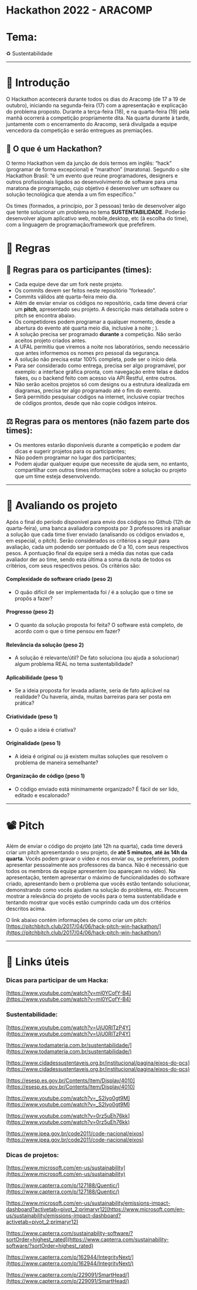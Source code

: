 # Hackathon 2022 - ARACOMP

# Tema:

<aside>
♻️ Sustentabilidade

</aside>

---

# 🌲️ Introdução

O Hackathon acontecerá durante todos os dias do Aracomp (de 17 a 19 de outubro), iniciando na segunda-feira (17) com a apresentação e explicação do problema proposto. Durante a terça-feira (18), e na quarta-feira (19) pela manhã ocorrerá a competição propriamente dita. Na quarta durante à tarde, juntamente com o encerramento do Aracomp, será divulgada a equipe vencedora da competição e serão entregues as premiações.

## 🤔️ O que é um Hackathon?
O termo Hackathon vem da junção de dois termos em inglês: “hack” (programar de forma excepcional) e “marathon” (maratona). Segundo o site Hackathon Brasil: “é um evento que reúne programadores, designers e outros profissionais ligados ao desenvolvimento de software para uma maratona de programação, cujo objetivo é desenvolver um software ou solução tecnológica que atenda a um fim específico.”

Os times (formados, a princípio, por 3 pessoas) terão de desenvolver algo que tente solucionar um problema no tema **SUSTENTABILIDADE**. Poderão desenvolver algum aplicativo web, mobile,desktop, etc (à escolha do time), com a linguagem de programação/framework que prefefirem.

# 📜️ Regras

## 👥️ Regras para os participantes (times):
- Cada equipe deve dar um fork neste projeto.
- Os commits devem ser feitos neste repositório “forkeado”.
- Commits válidos até quarta-feira meio dia.
- Além de enviar enviar os códigos no repositório, cada time deverá criar um **pitch**, apresentado seu projeto. A descrição mais detalhada sobre o pitch se encontra abaixo.
- Os competidores podem programar a qualquer momento, desde a abertura do evento até quarta meio dia, inclusive à noite ; ).
- A solução precisa ser programado **durante** a competição. Não serão aceitos projeto criados antes.
- A UFAL permitiu que viremos a noite nos laboratórios, sendo necessário que antes informemos os nomes pro pessoal da segurança.
- A solução não precisa estar 100% completa, pode ser o início dela.
- Para ser considerado como entrega, precisa ser algo programável, por exemplo: a interface gráfica pronta, com navegação entre telas e dados fakes, ou o backend feito com acesso via API Restful, entre outros.
- Não serão aceitos projetos só com designs ou a estrutura idealizada em diagramas, precisa ter algo programado até o fim do evento.
- Será permitido pesquisar códigos na internet, inclusive copiar trechos de códigos prontos, desde que não copie códigos inteiros.

## ⚖️ Regras para os mentores (não fazem parte dos times):
- Os mentores estarão disponíveis durante a competição e podem dar dicas e sugerir projetos para os participantes;
- Não podem programar no lugar dos participantes;
- Podem ajudar qualquer equipe que necessite de ajuda sem, no entanto, compartilhar com outros times informações sobre a solução ou projeto que um time esteja desenvolvendo.



---

# 🎯️ Avaliando os projeto

Após o final do período disponível para envio dos códigos no Github (12h de quarta-feira), uma banca avaliadora composta por 3 professores irá analisar a solução que cada time tiver enviado (analisando os códigos enviados e, em especial, o pitch). Serão considerados os critérios a seguir para avaliação, cada um podendo ser pontuado de 0 a 10, com seus respectivos pesos. A pontuação final da equipe será a média das notas que cada avaliador der ao time, sendo esta última a soma da nota de todos os critérios, com seus respectivos pesos. Os critérios são:

#### Complexidade do software criado (peso 2)
* O quão difícil de ser implementada foi / é a solução que o time se propôs a fazer?
#### Progresso (peso 2)
* O quanto da solução proposta foi feita? O software está completo, de acordo com o que o time pensou em fazer?
#### Relevância da solução (peso 2)
* A solução é relevante/útil? De fato soluciona (ou ajuda a solucionar) algum problema REAL no tema sustentabilidade?
#### Aplicabilidade (peso 1)
* Se a ideia proposta for levada adiante, seria de fato aplicável na realidade? Ou haveria, ainda, muitas barreiras para ser posta em prática?
#### Criatividade (peso 1)
* O quão a ideia é criativa?
#### Originalidade (peso 1)
* A ideia é original ou já existem muitas soluções que resolvem o problema de maneira semelhante?
#### Organização de código (peso 1)
* O código enviado está minimamente organizado? É fácil de ser lido, editado e escalonado?

---

# 📽️ Pitch

Além de enviar o código do projeto (até 12h na quarta), cada time deverá criar um pitch apresentando o seu projeto, de **até 5 minutos**, **até às 14h da quarta**. Vocês podem gravar o vídeo e nos enviar ou, se preferirem, podem apresentar pessoalmente aos professores da banca. Não é necessário que todos os membros da equipe apresentem (ou apareçam no vídeo).
Na apresentação, tentem apresentar o máximo de funcionalidades do software criado, apresentando bem o problema que vocês estão tentando solucionar, demonstrando como vocês ajudam na solução do problema, etc. Procurem mostrar a relevância do projeto de vocês para o tema sustentabilidade e tentando mostrar que vocês estão cumprindo cada um dos critérios descritos acima.

O link abaixo contém informações de como criar um pitch:
[https://pitchbitch.club/2017/04/06/hack-pitch-win-hackathon/](https://pitchbitch.club/2017/04/06/hack-pitch-win-hackathon/)


---

# 🔗️ Links úteis

### Dicas para participar de um Hacka:

[https://www.youtube.com/watch?v=ml0YCofY-B4](https://www.youtube.com/watch?v=ml0YCofY-B4)

### Sustentabilidade:

[https://www.youtube.com/watch?v=UjU0RlTzP4Y](https://www.youtube.com/watch?v=UjU0RlTzP4Y)

[https://www.todamateria.com.br/sustentabilidade/](https://www.todamateria.com.br/sustentabilidade/)

[https://www.cidadessustentaveis.org.br/institucional/pagina/eixos-do-pcs](https://www.cidadessustentaveis.org.br/institucional/pagina/eixos-do-pcs)

[https://esesp.es.gov.br/Contents/Item/Display/4010](https://esesp.es.gov.br/Contents/Item/Display/4010)

[https://www.youtube.com/watch?v=_S2Iyo0gt9M](https://www.youtube.com/watch?v=_S2Iyo0gt9M)

[https://www.youtube.com/watch?v=0rz5uEh76kk](https://www.youtube.com/watch?v=0rz5uEh76kk)

[https://www.ipea.gov.br/code2011/code-nacional/eixos](https://www.ipea.gov.br/code2011/code-nacional/eixos)

### Dicas de projetos:

[https://www.microsoft.com/en-us/sustainability](https://www.microsoft.com/en-us/sustainability)

[https://www.capterra.com/p/127188/Quentic/](https://www.capterra.com/p/127188/Quentic/)

[https://www.microsoft.com/en-us/sustainability/emissions-impact-dashboard?activetab=pivot_2:primaryr12](https://www.microsoft.com/en-us/sustainability/emissions-impact-dashboard?activetab=pivot_2:primaryr12)

[https://www.capterra.com/sustainability-software/?sortOrder=highest_rated](https://www.capterra.com/sustainability-software/?sortOrder=highest_rated)

[https://www.capterra.com/p/162944/IntegrityNext/](https://www.capterra.com/p/162944/IntegrityNext/)

[https://www.capterra.com/p/229091/SmartHead/](https://www.capterra.com/p/229091/SmartHead/)
